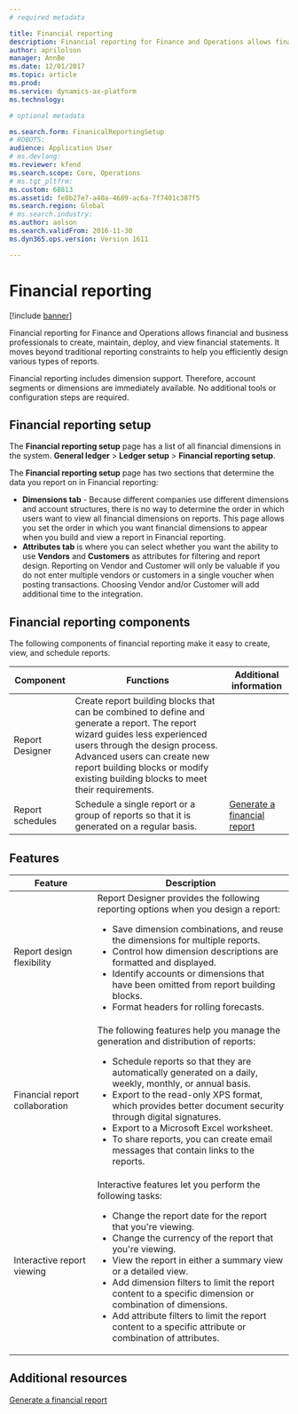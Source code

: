 ```yaml
---
# required metadata

title: Financial reporting
description: Financial reporting for Finance and Operations allows financial and business professionals to create, maintain, deploy, and view financial statements. It moves beyond traditional reporting constraints to help you efficiently design various types of reports.
author: aprilolson
manager: AnnBe
ms.date: 12/01/2017
ms.topic: article
ms.prod: 
ms.service: dynamics-ax-platform
ms.technology: 

# optional metadata

ms.search.form: FinanicalReportingSetup 
# ROBOTS: 
audience: Application User
# ms.devlang: 
ms.reviewer: kfend
ms.search.scope: Core, Operations
# ms.tgt_pltfrm: 
ms.custom: 68813
ms.assetid: fe8b27e7-a40a-4689-ac6a-7f7401c387f5
ms.search.region: Global
# ms.search.industry: 
ms.author: aolson
ms.search.validFrom: 2016-11-30
ms.dyn365.ops.version: Version 1611 

---
```


# Financial reporting

[!include [banner](../includes/banner.md)]

Financial reporting for Finance and Operations allows financial and business professionals to create, maintain, deploy, and view financial statements. It moves beyond traditional reporting constraints to help you efficiently design various types of reports.

Financial reporting includes dimension support. Therefore, account segments or dimensions are immediately available. No additional tools or configuration steps are required.

## Financial reporting setup
The **Financial reporting setup** page has a list of all financial dimensions in the system. **General ledger** \> **Ledger setup** \> **Financial reporting setup**.

The **Financial reporting setup** page has two sections that determine the data you report on in Financial reporting:

- **Dimensions tab** - Because different companies use different dimensions and account structures, there is no way to determine the order in which users want to view all financial dimensions on reports. This page allows you set the order in which you want financial dimensions to appear when you build and view a report in Financial reporting.
- **Attributes tab** is where you can select whether you want the ability to use **Vendors** and **Customers** as attributes for filtering and report design. Reporting on Vendor and Customer will only be valuable if you do not enter multiple vendors or customers in a single voucher when posting transactions. Choosing Vendor and/or Customer will add additional time to the integration.

## Financial reporting components
The following components of financial reporting make it easy to create, view, and schedule reports.

| Component        | Functions | Additional information |
|------------------|-----------|------------------------|
| Report Designer  | Create report building blocks that can be combined to define and generate a report. The report wizard guides less experienced users through the design process. Advanced users can create new report building blocks or modify existing building blocks to meet their requirements. | |
| Report schedules | Schedule a single report or a group of reports so that it is generated on a regular basis. | [Generate a financial report](generate-financial-report.md) |

## Features
<table>
<thead>
<tr>
<th>Feature</th>
<th>Description</th>
</tr>
</thead>
<tbody>
<tr>
<td>Report design flexibility</td>
<td>Report Designer provides the following reporting options when you design a report:
<ul>
<li>Save dimension combinations, and reuse the dimensions for multiple reports.</li>
<li>Control how dimension descriptions are formatted and displayed.</li>
<li>Identify accounts or dimensions that have been omitted from report building blocks.</li>
<li>Format headers for rolling forecasts.</li>
</ul>
</td>
</tr>
<tr>
<td>Financial report collaboration</td>
<td>The following features help you manage the generation and distribution of reports:
<ul>
<li>Schedule reports so that they are automatically generated on a daily, weekly, monthly, or annual basis.</li>
<li>Export to the read-only XPS format, which provides better document security through digital signatures.</li>
<li>Export to a Microsoft Excel worksheet.</li>
<li>To share reports, you can create email messages that contain links to the reports.</li>
</ul>
</td>
</tr>
<tr>
<td>Interactive report viewing</td>
<td>Interactive features let you perform the following tasks:
<ul>
<li>Change the report date for the report that you're viewing.</li>
<li>Change the currency of the report that you're viewing.</li>
<li>View the report in either a summary view or a detailed view.</li>
<li>Add dimension filters to limit the report content to a specific dimension or combination of dimensions.</li>
<li>Add attribute filters to limit the report content to a specific attribute or combination of attributes.</li>
</ul>
</td>
</tr>
</tbody>
</table>

## Additional resources
[Generate a financial report](generate-financial-report.md)
